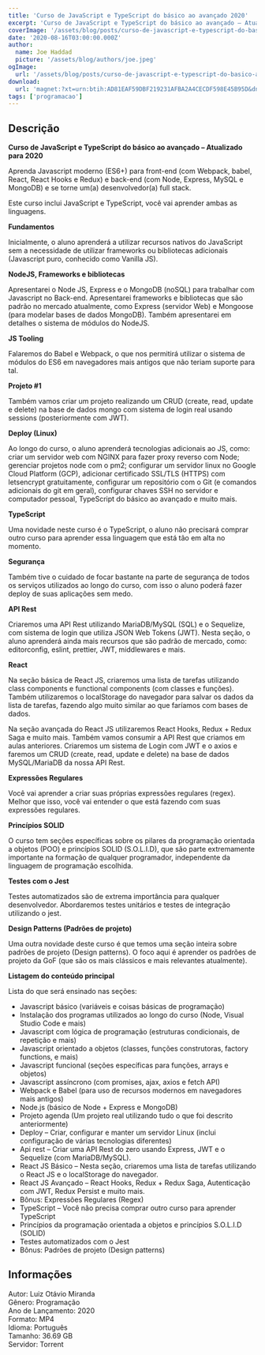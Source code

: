 ```yaml
---
title: 'Curso de JavaScript e TypeScript do básico ao avançado 2020'
excerpt: 'Curso de JavaScript e TypeScript do básico ao avançado – Atualizado para 2020   Aprenda Javascript moderno (ES6+) para front-end (com Webpack, babel, React, React Hooks e Redux) e back-end (com Node, Express, MySQL e MongoDB) e se torne um(a) desenvolvedor(a) full stac'
coverImage: '/assets/blog/posts/curso-de-javascript-e-typescript-do-basico-ao-avancado-2020.jpg'
date: '2020-08-16T03:00:00.000Z'
author:
  name: Joe Haddad
  picture: '/assets/blog/authors/joe.jpeg'
ogImage:
  url: '/assets/blog/posts/curso-de-javascript-e-typescript-do-basico-ao-avancado-2020.jpg'
download:
  url: 'magnet:?xt=urn:btih:AD81EAF59DBF219231AFBA2A4CECDF598E45B95D&dn=Curso%20de%20JavaScript%20e%20TypeScript%20do%20b%c3%a1sico%20ao%20avan%c3%a7ado%202020&tr=udp%3a%2f%2ftracker.openbittorrent.com%3a1337%2fannounce&tr=udp%3a%2f%2ftracker.opentrackr.org%3a1337%2fannounce'
tags: ['programacao']
---
```

<h2>Descrição</h2>
<p></p><p><strong>Curso de JavaScript e TypeScript do básico ao avançado – Atualizado para 2020</strong></p><p>Aprenda Javascript moderno (ES6+) para front-end (com Webpack, babel, React, React Hooks e Redux) e back-end (com Node, Express, MySQL e MongoDB) e se torne um(a) desenvolvedor(a) full stack.</p><p>Este curso inclui JavaScript e TypeScript, você vai aprender ambas as linguagens.</p><p><strong>Fundamentos</strong></p><p>Inicialmente, o aluno aprenderá a utilizar recursos nativos do JavaScript sem a necessidade de utilizar frameworks ou bibliotecas adicionais (Javascript puro, conhecido como Vanilla JS).</p><p><strong>NodeJS, Frameworks e bibliotecas</strong></p><p>Apresentarei o Node JS, Express e o MongoDB (noSQL) para trabalhar com Javascript no Back-end. Apresentarei frameworks e bibliotecas que são padrão no mercado atualmente, como Express (servidor Web) e Mongoose (para modelar bases de dados MongoDB). Também apresentarei em detalhes o sistema de módulos do NodeJS.</p><p><strong>JS Tooling</strong></p><p>Falaremos do Babel e Webpack, o que nos permitirá utilizar o sistema de módulos do ES6 em navegadores mais antigos que não teriam suporte para tal.</p><p><strong>Projeto #1</strong></p><p>Também vamos criar um projeto realizando um CRUD (create, read, update e delete) na base de dados mongo com sistema de login real usando sessions (posteriormente com JWT).</p><p><strong>Deploy (Linux)</strong></p><p>Ao longo do curso, o aluno aprenderá tecnologias adicionais ao JS, como: criar um servidor web com NGINX para fazer proxy reverso com Node; gerenciar projetos node com o pm2; configurar um servidor linux no Google Cloud Platform (GCP), adicionar certificado SSL/TLS (HTTPS) com letsencrypt gratuitamente, configurar um repositório com o Git (e comandos adicionais do git em geral), configurar chaves SSH no servidor e computador pessoal, TypeScript do básico ao avançado e muito mais.</p><p><strong>TypeScript</strong></p><p>Uma novidade neste curso é o TypeScript, o aluno não precisará comprar outro curso para aprender essa linguagem que está tão em alta no momento.</p><p><strong>Segurança</strong></p><p>Também tive o cuidado de focar bastante na parte de segurança de todos os serviços utilizados ao longo do curso, com isso o aluno poderá fazer deploy de suas aplicações sem medo.</p><p><strong>API Rest</strong></p><p>Criaremos uma API Rest utilizando MariaDB/MySQL (SQL) e o Sequelize, com sistema de login que utiliza JSON Web Tokens (JWT). Nesta seção, o aluno aprenderá ainda mais recursos que são padrão de mercado, como: editorconfig, eslint, prettier, JWT, middlewares e mais.</p><p><strong>React</strong></p><p>Na seção básica de React JS, criaremos uma lista de tarefas utilizando class components e functional components (com classes e funções). Também utilizaremos o localStorage do navegador para salvar os dados da lista de tarefas, fazendo algo muito similar ao que faríamos com bases de dados.</p><p>Na seção avançada do React JS utilizaremos React Hooks, Redux + Redux Saga e muito mais. Também vamos consumir a API Rest que criamos em aulas anteriores. Criaremos um sistema de Login com JWT e o axios e faremos um CRUD (create, read, update e delete) na base de dados MySQL/MariaDB da nossa API Rest.</p><p><strong>Expressões Regulares</strong></p><p>Você vai aprender a criar suas próprias expressões regulares (regex). Melhor que isso, você vai entender o que está fazendo com suas expressões regulares.</p><p><strong>Princípios SOLID</strong></p><p>O curso tem seções específicas sobre os pilares da programação orientada a objetos (POO) e princípios SOLID (S.O.L.I.D), que são parte extremamente importante na formação de qualquer programador, independente da linguagem de programação escolhida.</p><p><strong>Testes com o Jest</strong></p><p>Testes automatizados são de extrema importância para qualquer desenvolvedor. Abordaremos testes unitários e testes de integração utilizando o jest.</p><p><strong>Design Patterns (Padrões de projeto)</strong></p><p>Uma outra novidade deste curso é que temos uma seção inteira sobre padrões de projeto (Design patterns). O foco aqui é aprender os padrões de projeto da GoF (que são os mais clássicos e mais relevantes atualmente).</p><p><strong>Listagem do conteúdo principal</strong></p><p>Lista do que será ensinado nas seções:</p><ul><li>Javascript básico (variáveis e coisas básicas de programação)</li><li>Instalação dos programas utilizados ao longo do curso (Node, Visual Studio Code e mais)</li><li>Javascript com lógica de programação (estruturas condicionais, de repetição e mais)</li><li>Javascript orientado a objetos (classes, funções construtoras, factory functions, e mais)</li><li>Javascript funcional (seções específicas para funções, arrays e objetos)</li><li>Javascript assíncrono (com promises, ajax, axios e fetch API)</li><li>Webpack e Babel (para uso de recursos modernos em navegadores mais antigos)</li><li>Node.js (básico de Node + Express e MongoDB)</li><li>Projeto agenda (Um projeto real utilizando tudo o que foi descrito anteriormente)</li><li>Deploy – Criar, configurar e manter um servidor Linux (inclui configuração de várias tecnologias diferentes)</li><li>Api rest – Criar uma API Rest do zero usando Express, JWT e o Sequelize (com MariaDB/MySQL).</li><li>React JS Básico – Nesta seção, criaremos uma lista de tarefas utilizando o React JS e o localStorage do navegador.</li><li>React JS Avançado – React Hooks, Redux + Redux Saga, Autenticação com JWT, Redux Persist e muito mais.</li><li>Bônus: Expressões Regulares (Regex)</li><li>TypeScript – Você não precisa comprar outro curso para aprender TypeScript</li><li>Princípios da programação orientada a objetos e princípios S.O.L.I.D (SOLID)</li><li>Testes automatizados com o Jest</li><li>Bônus: Padrões de projeto (Design patterns)</li></ul><h2>Informações</h2><p>Autor: Luiz Otávio Miranda<br/>Gênero: Programação<br/>Ano de Lançamento: 2020<br/>Formato: MP4<br/>Idioma: Português<br/>Tamanho: 36.69 GB<br/>Servidor: Torrent</p>
